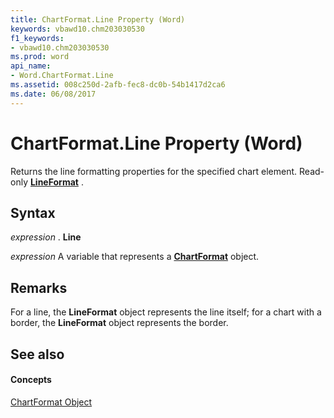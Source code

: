 ```yaml
---
title: ChartFormat.Line Property (Word)
keywords: vbawd10.chm203030530
f1_keywords:
- vbawd10.chm203030530
ms.prod: word
api_name:
- Word.ChartFormat.Line
ms.assetid: 008c250d-2afb-fec8-dc0b-54b1417d2ca6
ms.date: 06/08/2017
---
```



# ChartFormat.Line Property (Word)

Returns the line formatting properties for the specified chart element. Read-only **[LineFormat](lineformat-object-word.md)** .


## Syntax

 _expression_ . **Line**

 _expression_ A variable that represents a **[ChartFormat](chartformat-object-word.md)** object.


## Remarks

For a line, the **LineFormat** object represents the line itself; for a chart with a border, the **LineFormat** object represents the border.


## See also


#### Concepts


[ChartFormat Object](chartformat-object-word.md)

